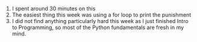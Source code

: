 1. I spent around 30 minutes on this
1. The easiest thing this week was using a for loop to print the punishment
1. I did not find anything particularly hard this week as I just finished Intro to Programming, so most of the Python fundamentals are fresh in my mind.
